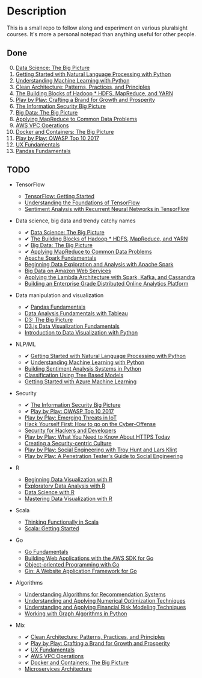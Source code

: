 # Description

This is a small repo to follow along and experiment on various pluralsight courses. It's more a personal notepad than anything useful for other people.

## Done

0. [Data Science: The Big Picture](https://app.pluralsight.com/library/courses/data-science-big-picture/table-of-contents)
1. [Getting Started with Natural Language Processing with Python](https://app.pluralsight.com/library/courses/python-natural-language-processing/table-of-contents)
2. [Understanding Machine Learning with Python](https://app.pluralsight.com/library/courses/python-understanding-machine-learning/table-of-contents)
3. [Clean Architecture: Patterns, Practices, and Principles](https://app.pluralsight.com/library/courses/clean-architecture-patterns-practices-principles/table-of-contents)
4. [The Building Blocks of Hadoop * HDFS, MapReduce, and YARN](https://app.pluralsight.com/library/courses/building-blocks-hadoop-hdfs-mapreduce-yarn/table-of-contents)
5. [Play by Play: Crafting a Brand for Growth and Prosperity](https://app.pluralsight.com/library/courses/play-by-play-crafting-a-brand-for-growth-and-prosperity/table-of-contents)
6. [The Information Security Big Picture](https://app.pluralsight.com/library/courses/information-security-big-picture/table-of-contents)
7. [Big Data: The Big Picture](https://app.pluralsight.com/library/courses/bigdata-bigpicture/table-of-contents)
8. [Applying MapReduce to Common Data Problems](https://app.pluralsight.com/library/courses/mapreduce-applying-common-data-problems/table-of-contents)
9. [AWS VPC Operations](https://app.pluralsight.com/library/courses/aws-vpc-operations/table-of-contents)
10. [Docker and Containers: The Big Picture](https://app.pluralsight.com/library/courses/docker-containers-big-picture/table-of-contents)
11. [Play by Play: OWASP Top 10 2017](https://app.pluralsight.com/library/courses/play-by-play-owasp-top-ten-2017/table-of-contents)
12. [UX Fundamentals](https://app.pluralsight.com/library/courses/ux-fundamentals-2426/table-of-contents)
13. [Pandas Fundamentals](https://app.pluralsight.com/library/courses/pandas-fundamentals/table-of-contents)

## TODO

* TensorFlow
  * [TensorFlow: Getting Started](https://app.pluralsight.com/library/courses/tensorflow-getting-started/table-of-contents)
  * [Understanding the Foundations of TensorFlow](https://app.pluralsight.com/library/courses/tensorflow-understanding-foundations/table-of-contents)
  * [Sentiment Analysis with Recurrent Neural Networks in TensorFlow](https://app.pluralsight.com/library/courses/tensorflow-sentiment-analysis-recurrent-neural-networks/table-of-contents)

* Data science, big data and trendy catchy names
  * &#10004; [Data Science: The Big Picture](https://app.pluralsight.com/library/courses/data-science-big-picture/table-of-contents)
  * &#10004; [The Building Blocks of Hadoop * HDFS, MapReduce, and YARN](https://app.pluralsight.com/library/courses/building-blocks-hadoop-hdfs-mapreduce-yarn/table-of-contents)
  * &#10004; [Big Data: The Big Picture](https://app.pluralsight.com/library/courses/bigdata-bigpicture/table-of-contents)
  * &#10004; [Applying MapReduce to Common Data Problems](https://app.pluralsight.com/library/courses/mapreduce-applying-common-data-problems/table-of-contents)
  * [Apache Spark Fundamentals](https://app.pluralsight.com/library/courses/apache-spark-fundamentals)
  * [Beginning Data Exploration and Analysis with Apache Spark](https://app.pluralsight.com/library/courses/apache-spark-beginning-data-exploration-analysis/table-of-contents)
  * [Big Data on Amazon Web Services](https://app.pluralsight.com/library/courses/big-data-amazon-web-services)
  * [Applying the Lambda Architecture with Spark, Kafka, and Cassandra](https://app.pluralsight.com/library/courses/spark-kafka-cassandra-applying-lambda-architecture/table-of-contents)
  * [Building an Enterprise Grade Distributed Online Analytics Platform](https://app.pluralsight.com/library/courses/building-enterprise-distributed-online-analytics-platform)

* Data manipulation and visualization
  * &#10004; [Pandas Fundamentals](https://app.pluralsight.com/library/courses/pandas-fundamentals/table-of-contents)
  * [Data Analysis Fundamentals with Tableau](https://app.pluralsight.com/library/courses/data-analysis-fundamentals-tableau/table-of-contents)
  * [D3: The Big Picture](https://app.pluralsight.com/library/courses/d3-big-picture/table-of-contents)
  * [D3.js Data Visualization Fundamentals](https://app.pluralsight.com/library/courses/d3js-data-visualization-fundamentals/table-of-contents)
  * [Introduction to Data Visualization with Python](https://app.pluralsight.com/library/courses/data-visualization-with-python-introduction/table-of-contents)

* NLP/ML
  * &#10004; [Getting Started with Natural Language Processing with Python](https://app.pluralsight.com/library/courses/python-natural-language-processing/table-of-contents)
  * &#10004; [Understanding Machine Learning with Python](https://app.pluralsight.com/library/courses/python-understanding-machine-learning/table-of-contents)
  * [Building Sentiment Analysis Systems in Python](https://app.pluralsight.com/library/courses/building-sentiment-analysis-systems-python/table-of-contents)
  * [Classification Using Tree Based Models](https://app.pluralsight.com/library/courses/tree-based-models-classification)
  * [Getting Started with Azure Machine Learning](https://app.pluralsight.com/library/courses/azure-machine-learning-getting-started)

* Security
  * &#10004; [The Information Security Big Picture](https://app.pluralsight.com/library/courses/information-security-big-picture/table-of-contents)
  * &#10004; [Play by Play: OWASP Top 10 2017](https://app.pluralsight.com/library/courses/play-by-play-owasp-top-ten-2017/table-of-contents)
  * [Play by Play: Emerging Threats in IoT](https://app.pluralsight.com/library/courses/play-by-play-emerging-threats-in-iot/table-of-contents)
  * [Hack Yourself First: How to go on the Cyber-Offense](https://app.pluralsight.com/library/courses/hack-yourself-first/table-of-contents)
  * [Security for Hackers and Developers](https://app.pluralsight.com/paths/skills/security-for-hackers-and-developers)
  * [Play by Play: What You Need to Know About HTTPS Today](https://app.pluralsight.com/library/courses/play-by-play-https-what-you-need-know-about-today/table-of-contents)
  * [Creating a Security-centric Culture](https://app.pluralsight.com/library/courses/security-culture-creating/table-of-contents)
  * [Play by Play: Social Engineering with Troy Hunt and Lars Klint](https://app.pluralsight.com/library/courses/play-by-play-social-engineering/table-of-contents)
  * [Play by Play: A Penetration Tester's Guide to Social Engineering](https://app.pluralsight.com/library/courses/play-by-play-penetration-testers-guide-social-engineering/table-of-contents)
  
* R
  * [Beginning Data Visualization with R](https://app.pluralsight.com/library/courses/r-data-visualization-beginner/table-of-contents)
  * [Exploratory Data Analysis with R](https://app.pluralsight.com/library/courses/r-data-analysis/table-of-contents)
  * [Data Science with R](https://app.pluralsight.com/library/courses/r-data-science/table-of-contents)
  * [Mastering Data Visualization with R](https://app.pluralsight.com/library/courses/r-mastering-data-visualization/table-of-contents)

* Scala
  * [Thinking Functionally in Scala](https://app.pluralsight.com/library/courses/scala-thinking-functionally/table-of-contents)
  * [Scala: Getting Started](https://app.pluralsight.com/library/courses/scala-getting-started/table-of-contents)

* Go
  * [Go Fundamentals](https://app.pluralsight.com/library/courses/go-fundamentals/table-of-contents)
  * [Building Web Applications with the AWS SDK for Go](https://app.pluralsight.com/library/courses/aws-sdk-go-building-web-applications/table-of-contents)
  * [Object-oriented Programming with Go](https://app.pluralsight.com/library/courses/go-object-oriented-programming/table-of-contents)
  * [Gin: A Website Application Framework for Go](https://app.pluralsight.com/library/courses/gin-go-web-app-framework/table-of-contents)

* Algorithms
  * [Understanding Algorithms for Recommendation Systems](https://app.pluralsight.com/library/courses/algorithms-recommendation-systems/table-of-contents)
  * [Understanding and Applying Numerical Optimization Techniques](https://app.pluralsight.com/library/courses/numerical-optimization-techniques/table-of-contents)
  * [Understanding and Applying Financial Risk Modeling Techniques](https://app.pluralsight.com/library/courses/financial-risk-modeling-techniques/discussion)
  * [Working with Graph Algorithms in Python](https://app.pluralsight.com/library/courses/graph-algorithms-python/table-of-contents)

* Mix
  * &#10004; [Clean Architecture: Patterns, Practices, and Principles](https://app.pluralsight.com/library/courses/clean-architecture-patterns-practices-principles/table-of-contents)
  * &#10004; [Play by Play: Crafting a Brand for Growth and Prosperity](https://app.pluralsight.com/library/courses/play-by-play-crafting-a-brand-for-growth-and-prosperity/table-of-contents)
  * &#10004; [UX Fundamentals](https://app.pluralsight.com/library/courses/ux-fundamentals-2426/table-of-contents)
  * &#10004; [AWS VPC Operations](https://app.pluralsight.com/library/courses/aws-vpc-operations/table-of-contents)
  * &#10004; [Docker and Containers: The Big Picture](https://app.pluralsight.com/library/courses/docker-containers-big-picture/table-of-contents)
  * [Microservices Architecture](https://app.pluralsight.com/library/courses/microservices-architecture/table-of-contents)
